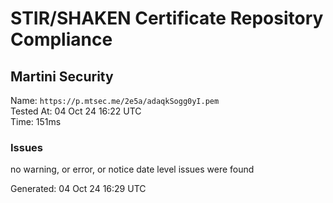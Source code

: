 # STIR/SHAKEN Certificate Repository Compliance

## Martini Security

Name: `https://p.mtsec.me/2e5a/adaqkSogg0yI.pem`\
Tested At: 04 Oct 24 16:22 UTC\
Time: 151ms

### Issues

no warning, or error, or notice date level issues were found

Generated: 04 Oct 24 16:29 UTC